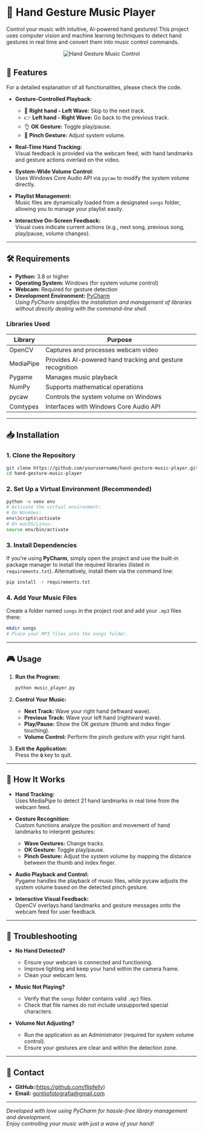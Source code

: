 
# 🎵 Hand Gesture Music Player

Control your music with intuitive, AI-powered hand gestures! This project uses computer vision and machine learning techniques to detect hand gestures in real time and convert them into music control commands.

<p align="center">
  <img src="https://github.com/user-attachments/assets/bc197b1c-2586-42e8-9b9c-87f7c67d0f87" alt="Hand Gesture Music Control">
</p>


## 🚀 Features

For a detailed explanation of all functionalities, please check the code.

- **Gesture-Controlled Playback:**
  - 👋 **Right hand - Left Wave:** Skip to the next track.
  - 👉 **Left hand - Right Wave:** Go back to the previous track.
  - 👌 **OK Gesture:** Toggle play/pause.
  - 🤏 **Pinch Gesture:** Adjust system volume.

- **Real-Time Hand Tracking:**  
  Visual feedback is provided via the webcam feed, with hand landmarks and gesture actions overlaid on the video.

- **System-Wide Volume Control:**  
  Uses Windows Core Audio API via `pycaw` to modify the system volume directly.

- **Playlist Management:**  
  Music files are dynamically loaded from a designated `songs` folder, allowing you to manage your playlist easily.

- **Interactive On-Screen Feedback:**  
  Visual cues indicate current actions (e.g., next song, previous song, play/pause, volume changes).

---

## 🛠️ Requirements

- **Python:** 3.8 or higher
- **Operating System:** Windows (for system volume control)
- **Webcam:** Required for gesture detection
- **Development Environment:** [PyCharm](https://www.jetbrains.com/pycharm/)  
  *Using PyCharm simplifies the installation and management of libraries without directly dealing with the command-line shell.*

### Libraries Used

| Library          | Purpose                                        |
|------------------|------------------------------------------------|
| OpenCV           | Captures and processes webcam video            |
| MediaPipe        | Provides AI-powered hand tracking and gesture recognition |
| Pygame           | Manages music playback                         |
| NumPy            | Supports mathematical operations               |
| pycaw            | Controls the system volume on Windows          |
| Comtypes         | Interfaces with Windows Core Audio API         |

---

## 📥 Installation

### 1. Clone the Repository
```bash
git clone https://github.com/yourusername/hand-gesture-music-player.git
cd hand-gesture-music-player
```

### 2. Set Up a Virtual Environment (Recommended)
```bash
python -m venv env
# Activate the virtual environment:
# On Windows:
env\Scripts\activate
# On macOS/Linux:
source env/bin/activate
```

### 3. Install Dependencies
If you’re using **PyCharm**, simply open the project and use the built-in package manager to install the required libraries (listed in `requirements.txt`). Alternatively, install them via the command line:
```bash
pip install -r requirements.txt
```

### 4. Add Your Music Files
Create a folder named `songs` in the project root and add your `.mp3` files there:
```bash
mkdir songs
# Place your MP3 files into the songs folder.
```

---

## 🎮 Usage

1. **Run the Program:**
   ```bash
   python music_player.py
   ```

2. **Control Your Music:**
   - **Next Track:** Wave your right hand (leftward wave).
   - **Previous Track:** Wave your left hand (rightward wave).
   - **Play/Pause:** Show the OK gesture (thumb and index finger touching).
   - **Volume Control:** Perform the pinch gesture with your right hand.

3. **Exit the Application:**  
   Press the **`Q`** key to quit.

---

## 🧠 How It Works

- **Hand Tracking:**  
  Uses MediaPipe to detect 21 hand landmarks in real time from the webcam feed.

- **Gesture Recognition:**  
  Custom functions analyze the position and movement of hand landmarks to interpret gestures:
  - **Wave Gestures:** Change tracks.
  - **OK Gesture:** Toggle play/pause.
  - **Pinch Gesture:** Adjust the system volume by mapping the distance between the thumb and index finger.

- **Audio Playback and Control:**  
  Pygame handles the playback of music files, while pycaw adjusts the system volume based on the detected pinch gesture.

- **Interactive Visual Feedback:**  
  OpenCV overlays hand landmarks and gesture messages onto the webcam feed for user feedback.


---

## 🚨 Troubleshooting

- **No Hand Detected?**
  - Ensure your webcam is connected and functioning.
  - Improve lighting and keep your hand within the camera frame.
  - Clean your webcam lens.

- **Music Not Playing?**
  - Verify that the `songs` folder contains valid `.mp3` files.
  - Check that file names do not include unsupported special characters.

- **Volume Not Adjusting?**
  - Run the application as an Administrator (required for system volume control).
  - Ensure your gestures are clear and within the detection zone.



---

## 📧 Contact

- **GitHub:**(https://github.com/flipfelly)
- **Email:** gontijofotografia@gmail.com

---

*Developed with love using PyCharm for hassle-free library management and development.*  
*Enjoy controlling your music with just a wave of your hand!*
